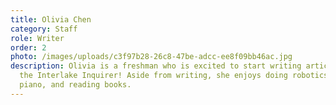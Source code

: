 ```yaml
---
title: Olivia Chen
category: Staff
role: Writer
order: 2
photo: /images/uploads/c3f97b28-26c8-47be-adcc-ee8f09bb46ac.jpg
description: Olivia is a freshman who is excited to start writing articles for
  the Interlake Inquirer! Aside from writing, she enjoys doing robotics, playing
  piano, and reading books.
---
```

